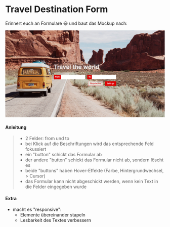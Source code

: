 # Travel Destination Form

Erinnert euch an Formulare 😃 und baut das Mockup nach:

![Simple form example](simple-form-example.jpg)

#### Anleitung

> - 2 Felder: from und to
> - bei Klick auf die Beschriftungen wird das entsprechende Feld fokussiert
> - ein "button" schickt das Formular ab
> - der andere "button" schickt das Formular nicht ab, sondern löscht es
> - beide "buttons" haben Hover-Effekte (Farbe, Hintergrundwechsel, > Cursor)
> - das Formular kann nicht abgeschickt werden, wenn kein Text in die Felder eingegeben wurde

#### Extra

- macht es "responsive":
    - Elemente übereinander stapeln
    - Lesbarkeit des Textes verbessern
